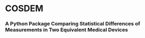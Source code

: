 # COSDEM
### A Python Package Comparing Statistical Differences of Measurements in Two Equivalent Medical Devices
